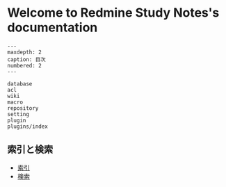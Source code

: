 # Welcome to Redmine Study Notes's documentation

```{toctree}
---
maxdepth: 2
caption: 目次
numbered: 2
---

database
acl
wiki
macro
repository
setting
plugin
plugins/index
```

## 索引と検索

- [索引](genindex)
- [検索](search)
